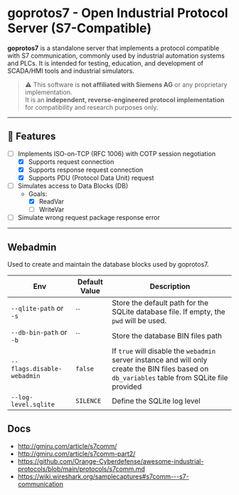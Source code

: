 # goprotos7 - Open Industrial Protocol Server (S7-Compatible)

**goprotos7** is a standalone server that implements a protocol compatible with S7 communication, commonly used by industrial automation systems and PLCs. It is intended for testing, education, and development of SCADA/HMI tools and industrial simulators.

> ⚠️ This software is **not affiliated with Siemens AG** or any proprietary implementation.  
> It is an **independent, reverse-engineered protocol implementation** for compatibility and research purposes only.

---

## 🚀 Features

- [ ] Implements ISO-on-TCP (RFC 1006) with COTP session negotiation
  - [x] Supports request connection
  - [x] Supports response request connection
  - [x] Supports PDU (Protocol Data Unit) request
- [ ] Simulates access to Data Blocks (DB)
  - Goals:
    - [X] ReadVar
    - [ ] WriteVar
- [ ] Simulate wrong request package response error

---

## Webadmin

Used to create and maintain the database blocks used by goprotos7.

| Env                        | Default Value | Description                                                                                                                                      |
|----------------------------|---------------|--------------------------------------------------------------------------------------------------------------------------------------------------|
| `--qlite-path` or `-s`     | ``            | Store the default path for the SQLite database file. If empty, the `pwd` will be used.                                                           |
| `--db-bin-path` or `-b`    | ``            | Store the database BIN files path                                                                                                                |
| `--flags.disable-webadmin` | `false`       | If `true` will disable the `webadmin` server instance and will only create the BIN files based on `db_variables` table from SQLite file provided |
| `--log-level.sqlite`       | `SILENCE`     | Define the SQLite log level                                                                                                                      |



## Docs

- http://gmiru.com/article/s7comm/
- http://gmiru.com/article/s7comm-part2/
- https://github.com/Orange-Cyberdefense/awesome-industrial-protocols/blob/main/protocols/s7comm.md
- https://wiki.wireshark.org/samplecaptures#s7comm---s7-communication
